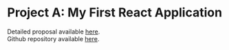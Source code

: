 # Project A: My First React Application
Detailed proposal available [here](./project_A_description.md).<br>
Github repository available [here](https://github.com/MarciaIsejima/notepad).

